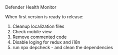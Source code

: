 Defender Health Monitor

When first version is ready to release:
1) Cleanup localization files
2) Check mobile view
3) Remove commented code
4) Disable loging for redux and i18n
5) run npx depcheck - and clean the dependencies